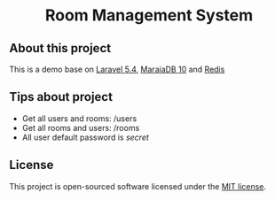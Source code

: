 <h1 align="center">Room Management System</h1>

## About this project

This is a demo base on [Laravel 5.4](https://laravel.com/), [MaraiaDB 10](https://mariadb.org/) and [Redis](https://redis.io/)

## Tips about project

- Get all users and rooms: /users
- Get all rooms and users: /rooms
- All user default password is _secret_

## License

This project is open-sourced software licensed under the [MIT license](http://opensource.org/licenses/MIT).
